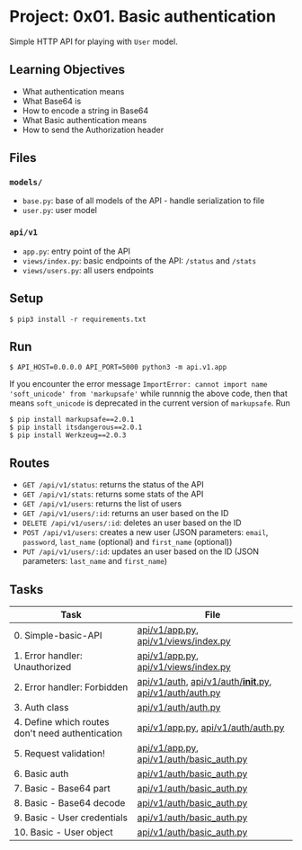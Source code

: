 # Project: 0x01. Basic authentication

Simple HTTP API for playing with `User` model.

## Learning Objectives

- What authentication means
- What Base64 is
- How to encode a string in Base64
- What Basic authentication means
- How to send the Authorization header

## Files

### `models/`

- `base.py`: base of all models of the API - handle serialization to file
- `user.py`: user model

### `api/v1`

- `app.py`: entry point of the API
- `views/index.py`: basic endpoints of the API: `/status` and `/stats`
- `views/users.py`: all users endpoints

## Setup

```
$ pip3 install -r requirements.txt
```

## Run

```
$ API_HOST=0.0.0.0 API_PORT=5000 python3 -m api.v1.app
```

If you encounter the error message `ImportError: cannot import name 'soft_unicode' from 'markupsafe'` while runnnig the above code, then that means `soft_unicode` is deprecated in the current version of `markupsafe`. Run

```
$ pip install markupsafe==2.0.1
$ pip install itsdangerous==2.0.1
$ pip install Werkzeug==2.0.3
```

## Routes

- `GET /api/v1/status`: returns the status of the API
- `GET /api/v1/stats`: returns some stats of the API
- `GET /api/v1/users`: returns the list of users
- `GET /api/v1/users/:id`: returns an user based on the ID
- `DELETE /api/v1/users/:id`: deletes an user based on the ID
- `POST /api/v1/users`: creates a new user (JSON parameters: `email`, `password`, `last_name` (optional) and `first_name` (optional))
- `PUT /api/v1/users/:id`: updates an user based on the ID (JSON parameters: `last_name` and `first_name`)

## Tasks

| Task                                             | File                                                                                                                             |
| ------------------------------------------------ | -------------------------------------------------------------------------------------------------------------------------------- |
| 0. Simple-basic-API                              | [api/v1/app.py](./api/v1/app.py), [api/v1/views/index.py](./api/v1/views/index.py)                                               |
| 1. Error handler: Unauthorized                   | [api/v1/app.py](./api/v1/app.py), [api/v1/views/index.py](./api/v1/views/index.py)                                               |
| 2. Error handler: Forbidden                      | [api/v1/auth](./api/v1/auth), [api/v1/auth/**init**.py](./api/v1/auth/__init__.py), [api/v1/auth/auth.py](./api/v1/auth/auth.py) |
| 3. Auth class                                    | [api/v1/auth/auth.py](./api/v1/auth/auth.py)                                                                                     |
| 4. Define which routes don't need authentication | [api/v1/app.py](./api/v1/app.py), [api/v1/auth/auth.py](./api/v1/auth/auth.py)                                                   |
| 5. Request validation!                           | [api/v1/app.py](./api/v1/app.py), [api/v1/auth/basic_auth.py](./api/v1/auth/basic_auth.py)                                       |
| 6. Basic auth                                    | [api/v1/auth/basic_auth.py](./api/v1/auth/basic_auth.py)                                                                         |
| 7. Basic - Base64 part                           | [api/v1/auth/basic_auth.py](./api/v1/auth/basic_auth.py)                                                                         |
| 8. Basic - Base64 decode                         | [api/v1/auth/basic_auth.py](./api/v1/auth/basic_auth.py)                                                                         |
| 9. Basic - User credentials                      | [api/v1/auth/basic_auth.py](./api/v1/auth/basic_auth.py)                                                                         |
| 10. Basic - User object                          | [api/v1/auth/basic_auth.py](./api/v1/auth/basic_auth.py)                                                                         |
